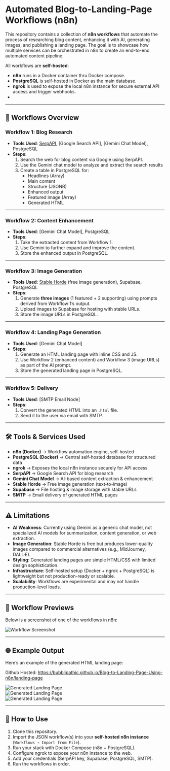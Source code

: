 # Automated Blog-to-Landing-Page Workflows (n8n)

This repository contains a collection of **n8n workflows** that automate the process of researching blog content, enhancing it with AI, generating images, and publishing a landing page. The goal is to showcase how multiple services can be orchestrated in n8n to create an end-to-end automated content pipeline.

All workflows are **self-hosted**:
- **n8n** runs in a Docker container thru Docker compose.
- **PostgreSQL** is self-hosted in Docker as the main database.
- **ngrok** is used to expose the local n8n instance for secure external API access and trigger webhooks.
- 
---

## 🚀 Workflows Overview

### **Workflow 1: Blog Research**
- **Tools Used**: [SerpAPI](https://serpapi.com/), [Google Search API], [Gemini Chat Model], PostgreSQL
- **Steps**:
  1. Search the web for blog content via Google using SerpAPI.
  2. Use the Gemini chat model to analyze and extract the search results
  3. Create a table in PostgreSQL for:
     - Headlines (Array)
     - Main content  
     - Structure (JSONB)  
     - Enhanced output  
     - Featured image (Array)
     - Generated HTML 

---

### **Workflow 2: Content Enhancement**
- **Tools Used**: [Gemini Chat Model], PostgreSQL
- **Steps**:
  1. Take the extracted content from Workflow 1.
  2. Use Gemini to further expand and improve the content.
  3. Store the enhanced output in PostgreSQL.

---

### **Workflow 3: Image Generation**
- **Tools Used**: [Stable Horde](https://stablehorde.net/) (free image generation), Supabase, PostgreSQL
- **Steps**:
  1. Generate **three images** (1 featured + 2 supporting) using prompts derived from Workflow 1’s output.  
  2. Upload images to Supabase for hosting with stable URLs.  
  3. Store the image URLs in PostgreSQL.  

---

### **Workflow 4: Landing Page Generation**
- **Tools Used**: [Gemini Chat Model]
- **Steps**:
  1. Generate an HTML landing page with inline CSS and JS.
  2. Use Workflow 2 (enhanced content) and Workflow 3 (image URLs) as part of the AI prompt.
  3. Store the generated landing page in PostgreSQL.

---

### **Workflow 5: Delivery**
- **Tools Used**: [SMTP Email Node]
- **Steps**:
  1. Convert the generated HTML into an `.html` file.  
  2. Send it to the user via email with SMTP.  

---

## 🛠️ Tools & Services Used
- **n8n (Docker)** → Workflow automation engine, self-hosted  
- **PostgreSQL (Docker)** → Central self-hosted database for structured data  
- **ngrok** → Exposes the local n8n instance securely for API access  
- **SerpAPI** → Google Search API for blog research  
- **Gemini Chat Model** → AI-based content extraction & enhancement  
- **Stable Horde** → Free image generation (text-to-image)  
- **Supabase** → File hosting & image storage with stable URLs  
- **SMTP** → Email delivery of generated HTML pages  

---

## ⚠️ Limitations
- **AI Weakness**: Currently using Gemini as a generic chat model, not specialized AI models for summarization, content generation, or web extraction.  
- **Image Generation**: Stable Horde is free but produces lower-quality images compared to commercial alternatives (e.g., MidJourney, DALL·E).  
- **Styling**: Generated landing pages are simple HTML/CSS with limited design sophistication.
- **Infrastructure**: Self-hosted setup (Docker + ngrok + PostgreSQL) is lightweight but not production-ready or scalable.  
- **Scalability**: Workflows are experimental and may not handle production-level loads.  

---

## 📸 Workflow Previews
Below is a screenshot of one of the workflows in n8n:  

![Workflow Screenshot](/Screenshots/workflow_screenshot.png)  

---

## 🌐 Example Output
Here’s an example of the generated HTML landing page:  

Github Hosted: https://bubblipathic.github.io/Blog-to-Landing-Page-Using-n8n/landing-page

![Generated Landing Page](/Screenshots/html_1.png)   
![Generated Landing Page](/Screenshots/html_2.png)  
![Generated Landing Page](/Screenshots/html_3.png)  

---

## 📩 How to Use
1. Clone this repository.  
2. Import the JSON workflow(s) into your **self-hosted n8n instance** (`Workflows → Import from File`).  
3. Run your stack with Docker Compose (n8n + PostgreSQL).  
4. Configure ngrok to expose your n8n instance to the web.  
5. Add your credentials (SerpAPI key, Supabase, PostgreSQL, SMTP).  
6. Run the workflows in order.  
